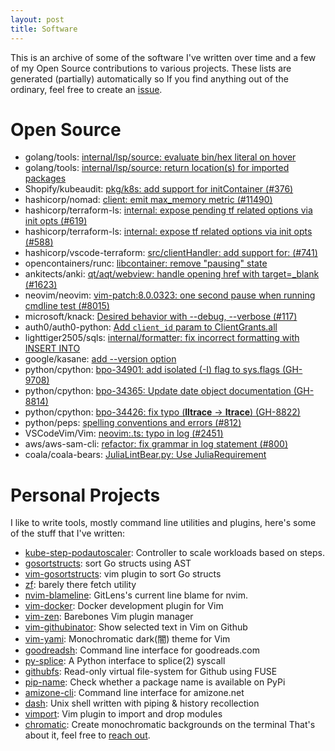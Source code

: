 ```yaml
---
layout: post
title: Software
---
```


This is an archive of some of the software I've written over time and a few of my Open Source contributions to various projects. These lists are generated (partially) automatically so If you find anything out of the ordinary, feel free to create an [issue](https://github.com/danishprakash/danishpraka.sh/issues/new).


# Open Source

- golang/tools: [internal/lsp/source: evaluate bin/hex literal on hover](https://github.com/golang/tools/commit/0c506a27403cdd01a1a9f73f3e3ead148a0628d1)
- golang/tools: [internal/lsp/source: return location(s) for imported packages](https://github.com/golang/tools/commit/c94e1fe1450c95c7fd702428de838e0347e2544c)
- Shopify/kubeaudit: [pkg/k8s: add support for initContainer (#376)](https://github.com/Shopify/kubeaudit/commit/abd7f1240b41be7e12ea6d96e6b5b3d779d9bc2c)
- hashicorp/nomad: [client: emit max_memory metric (#11490)](https://github.com/hashicorp/nomad/commit/e70b0b7727c0dba82e453a5cbba94f081ce85b39)
- hashicorp/terraform-ls: [internal: expose pending tf related options via init opts (#619)](https://github.com/hashicorp/terraform-ls/commit/d9ad7f83217fd8641fe545a692de996a4defa4a2)
- hashicorp/terraform-ls: [internal: expose tf related options via init opts (#588)](https://github.com/hashicorp/terraform-ls/commit/21b76867bec62308666851b08cdd7d992283b6bb)
- hashicorp/vscode-terraform: [src/clientHandler: add support for: (#741)](https://github.com/hashicorp/vscode-terraform/commit/fa3ddf51c29827daabd162f751f69e68c4d6d067)
- opencontainers/runc: [libcontainer: remove \"pausing\" state](https://github.com/opencontainers/runc/commit/7346dda3329e19a483929fad4b62dd6932a82019)
- ankitects/anki: [qt/aqt/webview: handle opening href with target=_blank (#1623)](https://github.com/ankitects/anki/commit/2c357a6c949e49b51ef48001867489e0d7c9bacd)
- neovim/neovim: [vim-patch:8.0.0323: one second pause when running cmdline test (#8015)](https://github.com/neovim/neovim/commit/09b51bbf87b16af9a186cea750ada748d89aa259)
- microsoft/knack: [Desired behavior with --debug, --verbose (#117)](https://github.com/microsoft/knack/commit/71d4e993eee1caa8a40e70636d79e40aab9d9968)
- auth0/auth0-python: [Add `client_id` param to ClientGrants.all](https://github.com/auth0/auth0-python/commit/ebff4305a4ad6146942b8fe62eb5d28eee6d2400)
- lighttiger2505/sqls: [internal/formatter: fix incorrect formatting with INSERT INTO](https://github.com/lighttiger2505/sqls/pull/90/files)
- google/kasane: [add --version option](https://github.com/google/kasane/commit/89c7dd14b83182152e191b1e5506e41158481801)
- python/cpython: [bpo-34901: add isolated (-I) flag to sys.flags (GH-9708)](https://github.com/python/cpython/commit/656d52dbfde3223cd2a3525d652b6cccb02fa991)
- python/cpython: [bpo-34365: Update date object documentation (GH-8814)](https://github.com/python/cpython/commit/9c223794c754408644c16349b85dd27fdba8a926)
- python/cpython: [bpo-34426: fix typo (__lltrace__ -> __ltrace__) (GH-8822)](https://github.com/python/cpython/commit/09efe49c07e2d5f93b415ead757c87e20cc0026f)
- python/peps: [spelling conventions and errors (#812)](https://github.com/python/peps/commit/a187ebc2541f97cb102870a5d3a8309ecfd6871e)
- VSCodeVim/Vim: [neovim:.ts: typo in log (#2451)](https://github.com/VSCodeVim/Vim/commit/20be4bc7c7a2442eedd5863a3a3c371899281347)
- aws/aws-sam-cli: [refactor: fix grammar in log statement (#800)](https://github.com/aws/aws-sam-cli/commit/fa61dc7b281a5846e2596f3f14d2f9dbe8a61acf)
- coala/coala-bears: [JuliaLintBear.py: Use JuliaRequirement](https://github.com/coala/coala-bears/commit/9a6e40558d8c92b4752ca806bb187dce7b238282)

# Personal Projects
I like to write tools, mostly command line utilities and plugins, here's some of the stuff that I've written:

- [kube-step-podautoscaler](https://github.com/danishprakash/kube-step-podautoscaler): Controller to scale workloads based on steps.
- [gosortstructs](https://github.com/danishprakash/gosortstructs): sort Go structs using AST
- [vim-gosortstructs](https://github.com/danishprakash/vim-gosortstructs): vim plugin to sort Go structs
- [zf](https://github.com/danishprakash/zf): barely there fetch utility
- [nvim-blameline](https://github.com/danishprakash/nvim-blameline): GitLens's current line blame for nvim.
- [vim-docker](https://github.com/danishprakash/vim-docker): Docker development plugin for Vim
- [vim-zen](https://github.com/danishprakash/vim-zen): Barebones Vim plugin manager
- [vim-githubinator](https://github.com/danishprakash/vim-githubinator): Show selected text in Vim on Github
- [vim-yami](https://github.com/danishprakash/vim-yami): Monochromatic dark(闇) theme for Vim
- [goodreadsh](https://github.com/danishprakash/goodreadsh): Command line interface for goodreads.com
- [py-splice](https://github.com/danishprakash/py-splice): A Python interface to splice(2) syscall
- [githubfs](https://github.com/danishprakash/githubfs): Read-only virtual file-system for Github using FUSE
- [pip-name](https://github.com/danishprakash/pip-name): Check whether a package name is available on PyPi
- [amizone-cli](https://github.com/danishprakash/amizone-cli): Command line interface for amizone.net
- [dash](https://github.com/danishprakash/dash): Unix shell written with piping & history recollection
- [vimport](https://github.com/danishprakash/vimport): Vim plugin to import and drop modules
- [chromatic](https://github.com/danishprakash/chromatic): Create monochromatic backgrounds on the terminal
That's about it, feel free to [reach out](https://danishpraka.sh).
